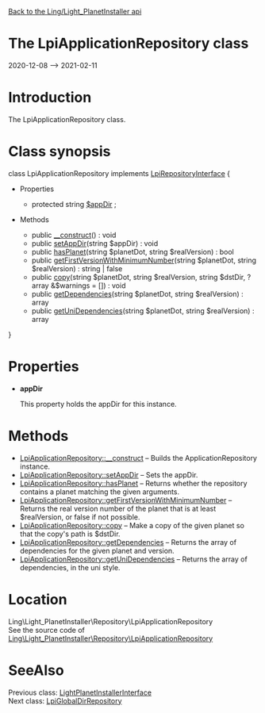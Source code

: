 [Back to the Ling/Light_PlanetInstaller api](https://github.com/lingtalfi/Light_PlanetInstaller/blob/master/doc/api/Ling/Light_PlanetInstaller.md)



The LpiApplicationRepository class
================
2020-12-08 --> 2021-02-11






Introduction
============

The LpiApplicationRepository class.



Class synopsis
==============


class <span class="pl-k">LpiApplicationRepository</span> implements [LpiRepositoryInterface](https://github.com/lingtalfi/Light_PlanetInstaller/blob/master/doc/api/Ling/Light_PlanetInstaller/Repository/LpiRepositoryInterface.md) {

- Properties
    - protected string [$appDir](#property-appDir) ;

- Methods
    - public [__construct](https://github.com/lingtalfi/Light_PlanetInstaller/blob/master/doc/api/Ling/Light_PlanetInstaller/Repository/LpiApplicationRepository/__construct.md)() : void
    - public [setAppDir](https://github.com/lingtalfi/Light_PlanetInstaller/blob/master/doc/api/Ling/Light_PlanetInstaller/Repository/LpiApplicationRepository/setAppDir.md)(string $appDir) : void
    - public [hasPlanet](https://github.com/lingtalfi/Light_PlanetInstaller/blob/master/doc/api/Ling/Light_PlanetInstaller/Repository/LpiApplicationRepository/hasPlanet.md)(string $planetDot, string $realVersion) : bool
    - public [getFirstVersionWithMinimumNumber](https://github.com/lingtalfi/Light_PlanetInstaller/blob/master/doc/api/Ling/Light_PlanetInstaller/Repository/LpiApplicationRepository/getFirstVersionWithMinimumNumber.md)(string $planetDot, string $realVersion) : string | false
    - public [copy](https://github.com/lingtalfi/Light_PlanetInstaller/blob/master/doc/api/Ling/Light_PlanetInstaller/Repository/LpiApplicationRepository/copy.md)(string $planetDot, string $realVersion, string $dstDir, ?array &$warnings = []) : void
    - public [getDependencies](https://github.com/lingtalfi/Light_PlanetInstaller/blob/master/doc/api/Ling/Light_PlanetInstaller/Repository/LpiApplicationRepository/getDependencies.md)(string $planetDot, string $realVersion) : array
    - public [getUniDependencies](https://github.com/lingtalfi/Light_PlanetInstaller/blob/master/doc/api/Ling/Light_PlanetInstaller/Repository/LpiApplicationRepository/getUniDependencies.md)(string $planetDot, string $realVersion) : array

}




Properties
=============

- <span id="property-appDir"><b>appDir</b></span>

    This property holds the appDir for this instance.
    
    



Methods
==============

- [LpiApplicationRepository::__construct](https://github.com/lingtalfi/Light_PlanetInstaller/blob/master/doc/api/Ling/Light_PlanetInstaller/Repository/LpiApplicationRepository/__construct.md) &ndash; Builds the ApplicationRepository instance.
- [LpiApplicationRepository::setAppDir](https://github.com/lingtalfi/Light_PlanetInstaller/blob/master/doc/api/Ling/Light_PlanetInstaller/Repository/LpiApplicationRepository/setAppDir.md) &ndash; Sets the appDir.
- [LpiApplicationRepository::hasPlanet](https://github.com/lingtalfi/Light_PlanetInstaller/blob/master/doc/api/Ling/Light_PlanetInstaller/Repository/LpiApplicationRepository/hasPlanet.md) &ndash; Returns whether the repository contains a planet matching the given arguments.
- [LpiApplicationRepository::getFirstVersionWithMinimumNumber](https://github.com/lingtalfi/Light_PlanetInstaller/blob/master/doc/api/Ling/Light_PlanetInstaller/Repository/LpiApplicationRepository/getFirstVersionWithMinimumNumber.md) &ndash; Returns the real version number of the planet that is at least $realVersion, or false if not possible.
- [LpiApplicationRepository::copy](https://github.com/lingtalfi/Light_PlanetInstaller/blob/master/doc/api/Ling/Light_PlanetInstaller/Repository/LpiApplicationRepository/copy.md) &ndash; Make a copy of the given planet so that the copy's path is $dstDir.
- [LpiApplicationRepository::getDependencies](https://github.com/lingtalfi/Light_PlanetInstaller/blob/master/doc/api/Ling/Light_PlanetInstaller/Repository/LpiApplicationRepository/getDependencies.md) &ndash; Returns the array of dependencies for the given planet and version.
- [LpiApplicationRepository::getUniDependencies](https://github.com/lingtalfi/Light_PlanetInstaller/blob/master/doc/api/Ling/Light_PlanetInstaller/Repository/LpiApplicationRepository/getUniDependencies.md) &ndash; Returns the array of dependencies, in the uni style.





Location
=============
Ling\Light_PlanetInstaller\Repository\LpiApplicationRepository<br>
See the source code of [Ling\Light_PlanetInstaller\Repository\LpiApplicationRepository](https://github.com/lingtalfi/Light_PlanetInstaller/blob/master/Repository/LpiApplicationRepository.php)



SeeAlso
==============
Previous class: [LightPlanetInstallerInterface](https://github.com/lingtalfi/Light_PlanetInstaller/blob/master/doc/api/Ling/Light_PlanetInstaller/PlanetInstaller/LightPlanetInstallerInterface.md)<br>Next class: [LpiGlobalDirRepository](https://github.com/lingtalfi/Light_PlanetInstaller/blob/master/doc/api/Ling/Light_PlanetInstaller/Repository/LpiGlobalDirRepository.md)<br>
